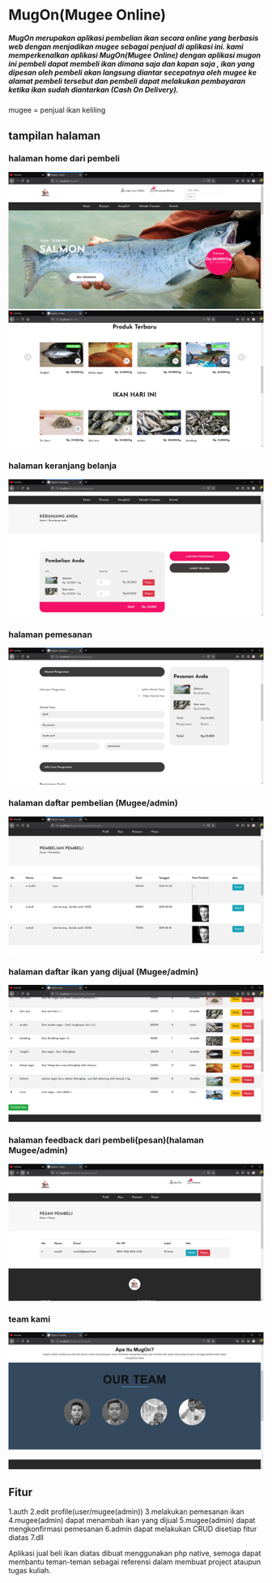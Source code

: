 # MugOn(Mugee Online)

##### MugOn merupakan aplikasi pembelian ikan secara online yang berbasis web dengan menjadikan mugee sebagai penjual di aplikasi ini. kami memperkenalkan aplikasi MugOn(Mugee Online) dengan aplikasi mugon ini pembeli dapat membeli ikan dimana saja dan kapan saja , ikan yang dipesan oleh pembeli akan langsung diantar secepatnya oleh mugee ke alamat pembeli tersebut dan pembeli dapat melakukan pembayaran ketika ikan sudah diantarkan (Cash On Delivery).

mugee = penjual ikan keliling

## tampilan halaman
### halaman home dari pembeli
![](ScreenShot/home1.PNG)
![](ScreenShot/home2.PNG)

### halaman keranjang belanja
![](ScreenShot/keranjang1.PNG)

### halaman pemesanan
![](ScreenShot/pemesanan1.PNG)

### halaman daftar pembelian (Mugee/admin)
![](ScreenShot/admin_pembeli1.PNG)

### halaman daftar ikan yang dijual (Mugee/admin)
![](ScreenShot/admin_ikan.PNG)

### halaman feedback dari pembeli(pesan)(halaman Mugee/admin)
![](ScreenShot/feedback1.PNG)

### team kami
![](ScreenShot/team1.PNG)

## Fitur
1.auth
2.edit profile(user/mugee(admin))
3.melakukan pemesanan ikan
4.mugee(admin) dapat menambah ikan yang dijual
5.mugee(admin) dapat mengkonfirmasi pemesanan
6.admin dapat melakukan CRUD disetiap fitur diatas
7.dll

Aplikasi jual beli ikan diatas dibuat menggunakan php native, semoga dapat membantu teman-teman sebagai referensi dalam membuat project ataupun tugas kuliah.
